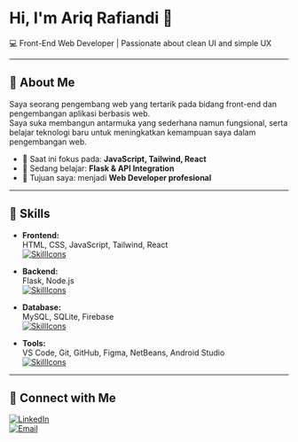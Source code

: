 # Hi, I'm Ariq Rafiandi 👋
💻 Front-End Web Developer | Passionate about clean UI and simple UX

---

## 🚀 About Me
Saya seorang pengembang web yang tertarik pada bidang front-end dan pengembangan aplikasi berbasis web.  
Saya suka membangun antarmuka yang sederhana namun fungsional, serta belajar teknologi baru untuk meningkatkan kemampuan saya dalam pengembangan web.

- 🔭 Saat ini fokus pada: **JavaScript, Tailwind, React**
- 🌱 Sedang belajar: **Flask & API Integration**
- 🎯 Tujuan saya: menjadi **Web Developer profesional**

---

## 🧠 Skills
- **Frontend:**  
  HTML, CSS, JavaScript, Tailwind, React  
  [![SkillIcons](https://skillicons.dev/icons?i=html,css,js,tailwind,react)](https://skillicons.dev)

- **Backend:**  
  Flask, Node.js  
  [![SkillIcons](https://skillicons.dev/icons?i=flask,nodejs)](https://skillicons.dev)

- **Database:**  
  MySQL, SQLite, Firebase  
  [![SkillIcons](https://skillicons.dev/icons?i=mysql,sqlite,firebase)](https://skillicons.dev)

- **Tools:**  
  VS Code, Git, GitHub, Figma, NetBeans, Android Studio  
  [![SkillIcons](https://skillicons.dev/icons?i=vscode,git,github,figma,androidstudio)](https://skillicons.dev)

---

## 🤝 Connect with Me
[![LinkedIn](https://img.shields.io/badge/LinkedIn-Connect-blue)](https://linkedin.com/in/ariq-rafiandi-haznov)  
[![Email](https://img.shields.io/badge/Email-Contact-green)](mailto:ariqhaznov1@gmail.com)


